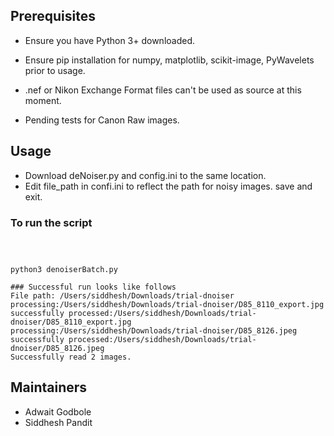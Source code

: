 
## Prerequisites

- Ensure you have Python 3+ downloaded.

- Ensure pip installation for numpy, matplotlib, scikit-image, PyWavelets  prior to usage.
- .nef or Nikon Exchange Format files can't be used as source at this moment.

- Pending tests for Canon Raw images.

## Usage

- Download deNoiser.py and config.ini to the same location.
- Edit file_path in confi.ini to reflect the path for noisy images.
save and exit.

### To run the script

``` python3 denoiserBatch.py



python3 denoiserBatch.py

### Successful run looks like follows
File path: /Users/siddhesh/Downloads/trial-dnoiser
processing:/Users/siddhesh/Downloads/trial-dnoiser/D85_8110_export.jpg
successfully processed:/Users/siddhesh/Downloads/trial-dnoiser/D85_8110_export.jpg
processing:/Users/siddhesh/Downloads/trial-dnoiser/D85_8126.jpeg
successfully processed:/Users/siddhesh/Downloads/trial-dnoiser/D85_8126.jpeg
Successfully read 2 images.
```

## Maintainers
- Adwait Godbole
- Siddhesh Pandit
